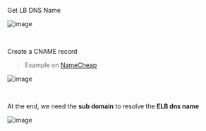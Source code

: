 

Get LB DNS Name

![image](https://user-images.githubusercontent.com/33789516/164583579-f32c822c-d6b8-49d4-94e5-ea9b920b0214.png)

<br>

Create a CNAME record

> Example on [NameCheap](namecheap.com)

![image](https://user-images.githubusercontent.com/33789516/164583874-f0801132-c814-4909-a78e-9497397a6507.png)

<br>

At the end, we need the **sub domain** to resolve the **ELB dns name** 

![image](https://user-images.githubusercontent.com/33789516/164584339-9a3a85f7-90f2-4acd-93f2-b888dc121288.png)



